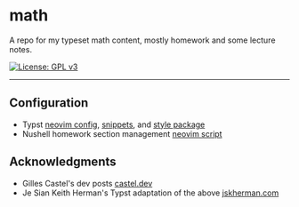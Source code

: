 # math

A repo for my typeset math content, mostly homework and some lecture notes.

[![License: GPL v3](https://img.shields.io/badge/License-GPLv3-blue.svg)](https://www.gnu.org/licenses/gpl-3.0)

---

## Configuration

- Typst [neovim config](https://github.com/a-lipson/config/blob/dev/nvim/lua/plugins/lsp/latex.lua), [snippets](https://github.com/a-lipson/config/blob/dev/nvim/lua/snippets/typst/), and [style package](https://github.com/a-lipson/tinyset)
- Nushell homework section management [neovim script](https://github.com/a-lipson/config/blob/dev/nvim/scripts/tex/new-section.nu)

## Acknowledgments

- Gilles Castel's dev posts [castel.dev](https://castel.dev/)
- Je Sian Keith Herman's Typst adaptation of the above [jskherman.com](https://www.jskherman.com/blog/typst-snippets/)
